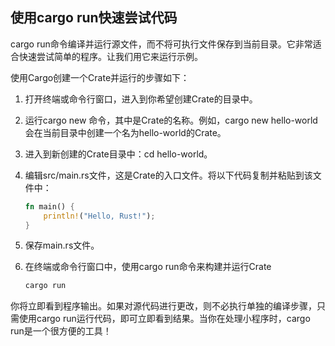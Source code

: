 ## 使用cargo run快速尝试代码

cargo run命令编译并运行源文件，而不将可执行文件保存到当前目录。它非常适合快速尝试简单的程序。让我们用它来运行示例。

使用Cargo创建一个Crate并运行的步骤如下：

1. 打开终端或命令行窗口，进入到你希望创建Crate的目录中。
2. 运行cargo new <crate-name>命令，其中<crate-name>是Crate的名称。例如，cargo new hello-world会在当前目录中创建一个名为hello-world的Crate。
3. 进入到新创建的Crate目录中：cd hello-world。
4. 编辑src/main.rs文件，这是Crate的入口文件。将以下代码复制并粘贴到该文件中：
    ```rust
    fn main() {
        println!("Hello, Rust!");
    }
    ```

5. 保存main.rs文件。
6. 在终端或命令行窗口中，使用cargo run命令来构建并运行Crate

    ```bash
    cargo run
    ```

你将立即看到程序输出。如果对源代码进行更改，则不必执行单独的编译步骤，只需使用cargo run运行代码，即可立即看到结果。当你在处理小程序时，cargo run是一个很方便的工具！
